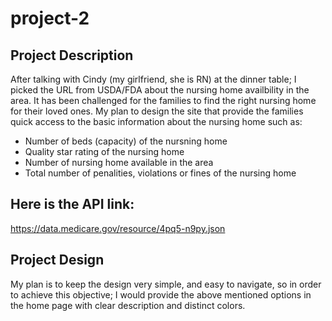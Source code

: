 # project-2

## Project Description

After talking with Cindy (my girlfriend, she is RN) at the dinner table; I picked the URL from USDA/FDA about the nursing home availbility in the area. It has been challenged for the families to find the right nursing home for their loved ones. My plan to design the site that provide the families quick access to the basic information about the nursing home such as:

- Number of beds (capacity) of the nursning home 
- Quality star rating of the nursing home
- Number of nursing home available in the area
- Total number of penalities, violations or fines of the nursing home

## Here is the API link:
https://data.medicare.gov/resource/4pq5-n9py.json

## Project Design
My plan is to keep the design very simple, and easy to navigate, so in order to achieve this objective; I would provide the above mentioned options in the home page with clear description and distinct colors.

